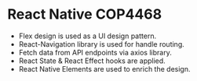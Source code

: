# React Native COP4468

* Flex design is used as a UI design pattern.
* React-Navigation library is used for handle routing.
* Fetch data from API endpoints via axios library.
* React State & React Effect hooks are applied.
* React Native Elements are used to enrich the design.

